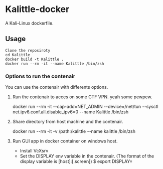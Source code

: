 # Kalittle-docker
A Kali-Linux dockerfile.

## Usage
    Clone the reposiroty
    cd Kalittle
    docker build -t Kalittle .
    docker run --rm -it --name Kalittle /bin/zsh

### Options to run the contenair

You can use the contenair with differents options.

1. Run the contenair to acces on some CTF VPN. yeah some pewpew.
    
    docker run --rm -it --cap-add=NET_ADMIN --device=/net/tun --sysctl net.ipv6.conf.all.disable_ipv6=0 --name Kalittle /bin/zsh

2. Share directory from host machine and the contenair.

    docker run --rm -it -v /path:/kalittle --name kalittle /bin/zsh

3. Run GUI app in docker container on windows host.

    * Install VcXsrv 
    * Set the DISPLAY env variable in the contenair. (The format of the display variable is [host]:<display>[.screen])
        $ export DISPLAY=